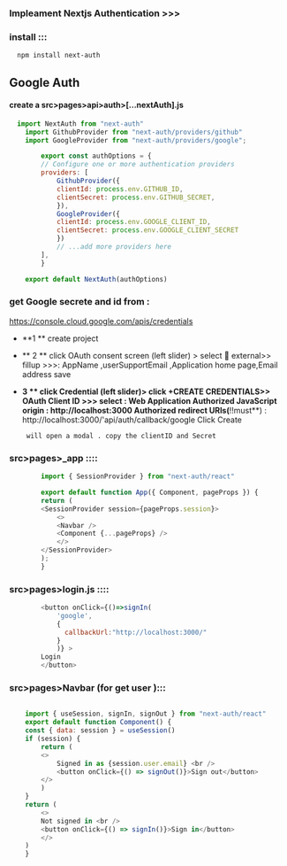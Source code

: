 ### Impleament Nextjs Authentication >>>

### install :::
  ```  npm install next-auth```


## Google Auth

#### create a src>pages>api>auth>[...nextAuth].js 
```js
  import NextAuth from "next-auth"
    import GithubProvider from "next-auth/providers/github"
    import GoogleProvider from "next-auth/providers/google";

        export const authOptions = {
        // Configure one or more authentication providers
        providers: [
            GithubProvider({
            clientId: process.env.GITHUB_ID,
            clientSecret: process.env.GITHUB_SECRET,
            }),
            GoogleProvider({
            clientId: process.env.GOOGLE_CLIENT_ID,
            clientSecret: process.env.GOOGLE_CLIENT_SECRET
            })
            // ...add more providers here
        ],
        }

    export default NextAuth(authOptions)

```
### get Google  secrete  and id from :

https://console.cloud.google.com/apis/credentials 

- **1 ** create project 

- ** 2 ** click OAuth consent screen (left slider) >
         select 🧧 external>>
          fillup >>>:
            AppName ,userSupportEmail ,Application home page,Email address
         save 
- **3 **  click Credential (left slider)>
           click +CREATE CREDENTIALS>>
             OAuth Client ID >>>
               select : Web Application
               Authorized JavaScript origin : http://localhost:3000
               Authorized redirect URIs(**!!must**) :  http://localhost:3000/'api/auth/callback/google
            Click Create
               
       will open a modal . copy the clientID and Secret      
            

### src>pages>_app ::::


```js
        import { SessionProvider } from "next-auth/react"

        export default function App({ Component, pageProps }) {
        return (
        <SessionProvider session={pageProps.session}>
            <>
            <Navbar />
            <Component {...pageProps} />
            </>
        </SessionProvider>
        );
        }


```

### src>pages>login.js ::::

```js
        <button onClick={()=>signIn(
            'google',
            {
              callbackUrl:"http://localhost:3000/"
            }
            )} >
        Login
        </button>
```
### src>pages>Navbar (for get user ):::
```js

    import { useSession, signIn, signOut } from "next-auth/react"
    export default function Component() {
    const { data: session } = useSession()
    if (session) {
        return (
        <>
            Signed in as {session.user.email} <br />
            <button onClick={() => signOut()}>Sign out</button>
        </>
        )
    }
    return (
        <>
        Not signed in <br />
        <button onClick={() => signIn()}>Sign in</button>
        </>
    )
    }
```